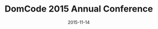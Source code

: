 ---
layout: default
title: "DomCode 2015 Annual Conference"
date: 2015-11-14
venue: "Mariaplaats 28, Utrecht"
ticket: "EUR 99 cash per person"
time: "7:00pm"
href: "http://www.meetup.com/DomCode/events/225721561/"
---